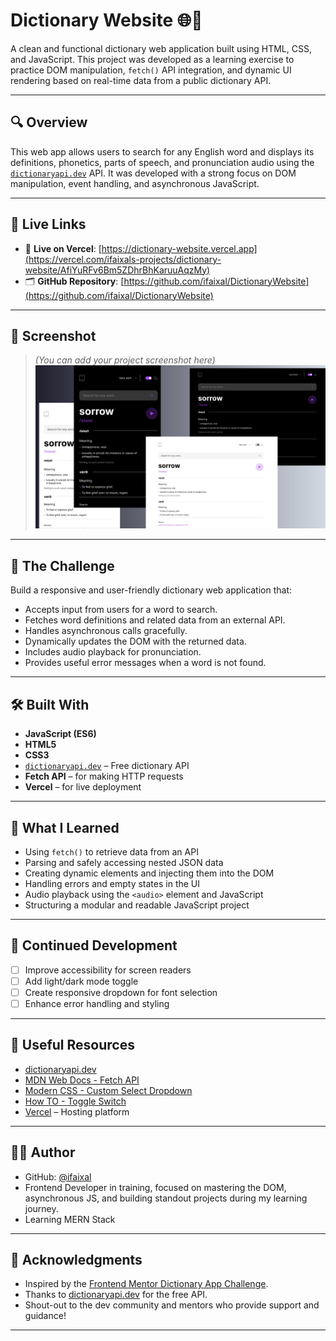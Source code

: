 # Dictionary Website 🌐📖

A clean and functional dictionary web application built using HTML, CSS, and JavaScript. This project was developed as a learning exercise to practice DOM manipulation, `fetch()` API integration, and dynamic UI rendering based on real-time data from a public dictionary API.

---

## 🔍 Overview

This web app allows users to search for any English word and displays its definitions, phonetics, parts of speech, and pronunciation audio using the [`dictionaryapi.dev`](https://dictionaryapi.dev/) API. It was developed with a strong focus on DOM manipulation, event handling, and asynchronous JavaScript.

---

## 🚀 Live Links

- 🔗 **Live on Vercel**: [https://dictionary-website.vercel.app](https://vercel.com/ifaixals-projects/dictionary-website/AfiYuRFv6Bm5ZDhrBhKaruuAqzMy)
- 🗂️ **GitHub Repository**: [https://github.com/ifaixal/DictionaryWebsite](https://github.com/ifaixal/DictionaryWebsite)

---

## 📸 Screenshot

> *(You can add your project screenshot here)*  
> ![Screenshot](screenshot.png)

---

## 🎯 The Challenge

Build a responsive and user-friendly dictionary web application that:

- Accepts input from users for a word to search.
- Fetches word definitions and related data from an external API.
- Handles asynchronous calls gracefully.
- Dynamically updates the DOM with the returned data.
- Includes audio playback for pronunciation.
- Provides useful error messages when a word is not found.

---

## 🛠️ Built With

- **JavaScript (ES6)**
- **HTML5**
- **CSS3**
- [`dictionaryapi.dev`](https://dictionaryapi.dev/) – Free dictionary API
- **Fetch API** – for making HTTP requests
- **Vercel** – for live deployment

---

## 🧠 What I Learned

- Using `fetch()` to retrieve data from an API
- Parsing and safely accessing nested JSON data
- Creating dynamic elements and injecting them into the DOM
- Handling errors and empty states in the UI
- Audio playback using the `<audio>` element and JavaScript
- Structuring a modular and readable JavaScript project

---

## 🔧 Continued Development

- [ ] Improve accessibility for screen readers
- [ ] Add light/dark mode toggle
- [ ] Create responsive dropdown for font selection
- [ ] Enhance error handling and styling

---

## 🧰 Useful Resources

- [dictionaryapi.dev](https://dictionaryapi.dev/)
- [MDN Web Docs - Fetch API](https://developer.mozilla.org/en-US/docs/Web/API/Fetch_API)
- [Modern CSS - Custom Select Dropdown](https://moderncss.dev/custom-select-styles-with-pure-css/)
- [How TO - Toggle Switch](https://www.w3schools.com/howto/howto_css_switch.asp)
- [Vercel](https://vercel.com) – Hosting platform

---

## 🙋‍♂️ Author

- GitHub: [@ifaixal](https://github.com/ifaixal)
- Frontend Developer in training, focused on mastering the DOM, asynchronous JS, and building standout projects during my learning journey.
- Learning MERN Stack

---

## 🙏 Acknowledgments

- Inspired by the [Frontend Mentor Dictionary App Challenge](https://www.frontendmentor.io).
- Thanks to [dictionaryapi.dev](https://dictionaryapi.dev/) for the free API.
- Shout-out to the dev community and mentors who provide support and guidance!

---
